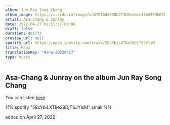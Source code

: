 ```yaml
---
album: Jun Ray Song Chang
album_image: https://i.scdn.co/image/ab67616d0000b27309cddee41b9759b67bfe4982
artist: Asa-Chang & Junray
date: 2022-04-27 01:15:17+00:00
draft: false
duration: 401773
preview_url: null
spotify_url: https://open.spotify.com/track/58cYbiLXTke29DjTSJYlsM
title: Hana
translationKey: "Hana-20220427"
type: music
---
```


## Asa-Chang & Junray on the album Jun Ray Song Chang

You can listen [here](https://open.spotify.com/track/58cYbiLXTke29DjTSJYlsM)

{{% spotify "58cYbiLXTke29DjTSJYlsM" small %}}

added on April 27, 2022